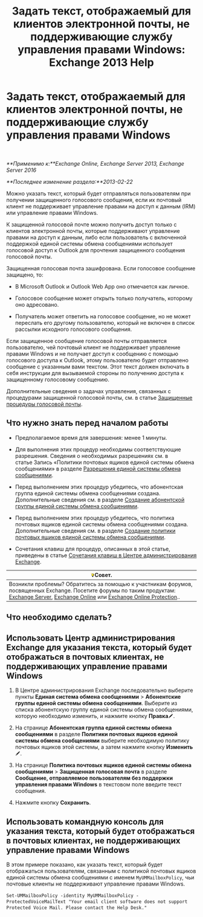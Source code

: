 ﻿---
title: 'Задать текст, отображаемый для клиентов электронной почты, не поддерживающие службу управления правами Windows: Exchange 2013 Help'
TOCTitle: Задать текст, отображаемый для клиентов электронной почты, не поддерживающие службу управления правами Windows
ms:assetid: a9b2238a-b534-469c-a0c3-2768bc3d005b
ms:mtpsurl: https://technet.microsoft.com/ru-ru/library/Ee423552(v=EXCHG.150)
ms:contentKeyID: 52059220
ms.date: 05/22/2018
mtps_version: v=EXCHG.150
ms.translationtype: MT
---

# Задать текст, отображаемый для клиентов электронной почты, не поддерживающие службу управления правами Windows

 

_**Применимо к:**Exchange Online, Exchange Server 2013, Exchange Server 2016_

_**Последнее изменение раздела:**2013-02-22_

Можно указать текст, который будет отправляться пользователям при получении защищенного голосового сообщения, если их почтовый клиент не поддерживает управление правами на доступ к данным (IRM) или управление правами Windows.

К защищенной голосовой почте можно получить доступ только с клиентов электронной почты, которые поддерживают управление правами на доступ к данным, либо если пользователь с включенной поддержкой единой системы обмена сообщениями использует голосовой доступ к Outlook для прочтения защищенного сообщения голосовой почты.

Защищенная голосовая почта зашифрована. Если голосовое сообщение защищено, то:

  - В Microsoft Outlook и Outlook Web App оно отмечается как личное.

  - Голосовое сообщение может открыть только получатель, которому оно адресовано.

  - Получатель может ответить на голосовое сообщение, но не может переслать его другому пользователю, который не включен в список рассылки исходного голосового сообщения.

Если защищенное сообщение голосовой почты отправляется пользователю, чей почтовый клиент не поддерживает управление правами Windows и не получает доступ к сообщению с помощью голосового доступа к Outlook, этому пользователю будет отправлено сообщение с указанным вами текстом. Этот текст должен включать в себя инструкции для вызываемой стороны по получению доступа к защищенному голосовому сообщению.

Дополнительные сведения о задачах управления, связанных с процедурами защищенной голосовой почты, см. в статье [Защищенные процедуры голосовой почты](protected-voice-mail-procedures-exchange-2013-help.md).

## Что нужно знать перед началом работы

  - Предполагаемое время для завершения: менее 1 минуты.

  - Для выполнения этих процедур необходимы соответствующие разрешения. Сведения о необходимых разрешениях см. в статье Запись «Политики почтовых ящиков единой системы обмена сообщениями» в разделе [Разрешения единой системы обмена сообщениями](unified-messaging-permissions-exchange-2013-help.md).

  - Перед выполнением этих процедур убедитесь, что абонентская группа единой системы обмена сообщениями создана. Дополнительные сведения см. в разделе [Создание абонентской группы единой системы обмена сообщениями](create-a-um-dial-plan-exchange-2013-help.md).

  - Перед выполнением этих процедур убедитесь, что политика почтовых ящиков единой системы обмена сообщениями создана. Дополнительные сведения см. в разделе [Создание политики почтовых ящиков единой системы обмена сообщениями](create-a-um-mailbox-policy-exchange-2013-help.md).

  - Сочетания клавиш для процедур, описанных в этой статье, приведены в статье [Сочетания клавиш в Центре администрирования Exchange](keyboard-shortcuts-in-the-exchange-admin-center-exchange-online-protection-help.md).

<table>
<thead>
<tr class="header">
<th><img src="images/Bb124558.tip(EXCHG.150).gif" title="Совет" alt="Совет" />Совет.</th>
</tr>
</thead>
<tbody>
<tr class="odd">
<td>Возникли проблемы? Обратитесь за помощью к участникам форумов, посвященных Exchange. Посетите форумы по таким продуктам: <a href="https://go.microsoft.com/fwlink/p/?linkid=60612">Exchange Server</a>, <a href="https://go.microsoft.com/fwlink/p/?linkid=267542">Exchange Online</a> или <a href="https://go.microsoft.com/fwlink/p/?linkid=285351">Exchange Online Protection</a>..</td>
</tr>
</tbody>
</table>


## Что необходимо сделать?

## Использовать Центр администрирования Exchange для указания текста, который будет отображаться в почтовых клиентах, не поддерживающих управление правами Windows

1.  В Центре администрирования Exchange последовательно выберите пункты **Единая система обмена сообщениями** \> **Абонентские группы единой системы обмена сообщениями**. Выберите из списка абонентскую группу единой системы обмена сообщениями, которую необходимо изменить, и нажмите кнопку **Правка**![Значок редактирования](images/Bb124582.6f53ccb2-1f13-4c02-bea0-30690e6ea71d(EXCHG.150).gif "Значок редактирования").

2.  На странице **Абонентская группа единой системы обмена сообщениями** в разделе **Политики почтовых ящиков единой системы обмена сообщениями** выберите необходимую политику почтовых ящиков этой системы, а затем нажмите кнопку **Изменить**![Значок редактирования](images/Bb124582.6f53ccb2-1f13-4c02-bea0-30690e6ea71d(EXCHG.150).gif "Значок редактирования").

3.  На странице **Политика почтовых ящиков единой системы обмена сообщениями** \> **Защищенная голосовая почта** в разделе **Сообщение, отправляемое пользователям без поддержки управления правами Windows** в текстовом поле введите текст сообщения.

4.  Нажмите кнопку **Сохранить**.

## Использовать командную консоль для указания текста, который будет отображаться в почтовых клиентах, не поддерживающих управление правами Windows

В этом примере показано, как указать текст, который будет отображаться пользователям, связанным с политикой почтовых ящиков единой системы обмена сообщениями с именем `MyUMMailboxPolicy`, чьи почтовые клиенты не поддерживают управление правами Windows.

    Set-UMMailboxPolicy -identity MyUMMailboxPolicy -ProtectedVoiceMailText "Your email client software does not support Protected Voice Mail. Please contact the Help Desk."

